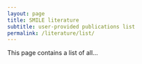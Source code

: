 ```yaml
---
layout: page
title: SMILE literature
subtitle: user-provided publications list
permalink: /literature/list/
---
```


This page contains a list of all...


